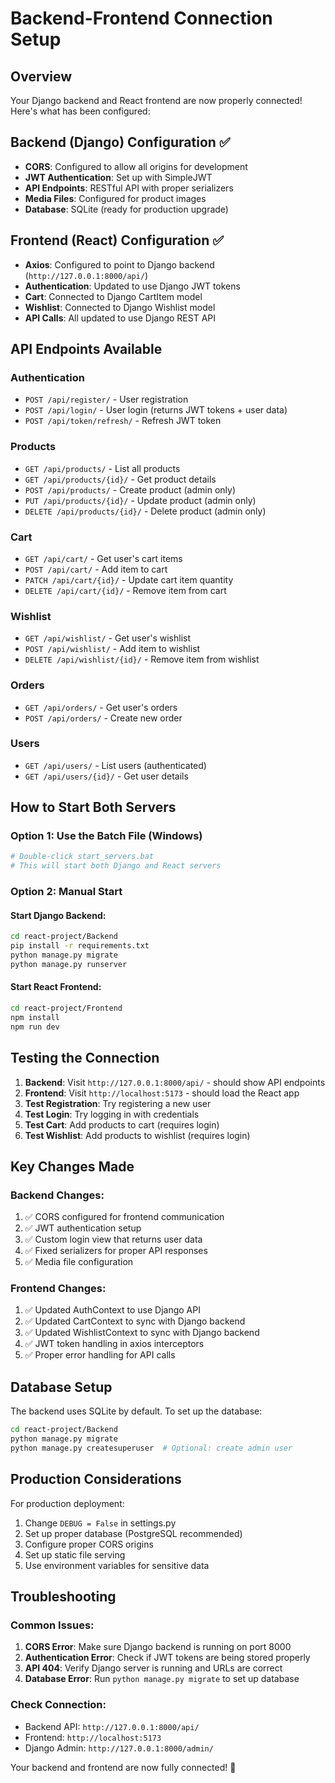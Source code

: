 # Backend-Frontend Connection Setup

## Overview
Your Django backend and React frontend are now properly connected! Here's what has been configured:

## Backend (Django) Configuration ✅
- **CORS**: Configured to allow all origins for development
- **JWT Authentication**: Set up with SimpleJWT
- **API Endpoints**: RESTful API with proper serializers
- **Media Files**: Configured for product images
- **Database**: SQLite (ready for production upgrade)

## Frontend (React) Configuration ✅
- **Axios**: Configured to point to Django backend (`http://127.0.0.1:8000/api/`)
- **Authentication**: Updated to use Django JWT tokens
- **Cart**: Connected to Django CartItem model
- **Wishlist**: Connected to Django Wishlist model
- **API Calls**: All updated to use Django REST API

## API Endpoints Available

### Authentication
- `POST /api/register/` - User registration
- `POST /api/login/` - User login (returns JWT tokens + user data)
- `POST /api/token/refresh/` - Refresh JWT token

### Products
- `GET /api/products/` - List all products
- `GET /api/products/{id}/` - Get product details
- `POST /api/products/` - Create product (admin only)
- `PUT /api/products/{id}/` - Update product (admin only)
- `DELETE /api/products/{id}/` - Delete product (admin only)

### Cart
- `GET /api/cart/` - Get user's cart items
- `POST /api/cart/` - Add item to cart
- `PATCH /api/cart/{id}/` - Update cart item quantity
- `DELETE /api/cart/{id}/` - Remove item from cart

### Wishlist
- `GET /api/wishlist/` - Get user's wishlist
- `POST /api/wishlist/` - Add item to wishlist
- `DELETE /api/wishlist/{id}/` - Remove item from wishlist

### Orders
- `GET /api/orders/` - Get user's orders
- `POST /api/orders/` - Create new order

### Users
- `GET /api/users/` - List users (authenticated)
- `GET /api/users/{id}/` - Get user details

## How to Start Both Servers

### Option 1: Use the Batch File (Windows)
```bash
# Double-click start_servers.bat
# This will start both Django and React servers
```

### Option 2: Manual Start

#### Start Django Backend:
```bash
cd react-project/Backend
pip install -r requirements.txt
python manage.py migrate
python manage.py runserver
```

#### Start React Frontend:
```bash
cd react-project/Frontend
npm install
npm run dev
```

## Testing the Connection

1. **Backend**: Visit `http://127.0.0.1:8000/api/` - should show API endpoints
2. **Frontend**: Visit `http://localhost:5173` - should load the React app
3. **Test Registration**: Try registering a new user
4. **Test Login**: Try logging in with credentials
5. **Test Cart**: Add products to cart (requires login)
6. **Test Wishlist**: Add products to wishlist (requires login)

## Key Changes Made

### Backend Changes:
1. ✅ CORS configured for frontend communication
2. ✅ JWT authentication setup
3. ✅ Custom login view that returns user data
4. ✅ Fixed serializers for proper API responses
5. ✅ Media file configuration

### Frontend Changes:
1. ✅ Updated AuthContext to use Django API
2. ✅ Updated CartContext to sync with Django backend
3. ✅ Updated WishlistContext to sync with Django backend
4. ✅ JWT token handling in axios interceptors
5. ✅ Proper error handling for API calls

## Database Setup

The backend uses SQLite by default. To set up the database:

```bash
cd react-project/Backend
python manage.py migrate
python manage.py createsuperuser  # Optional: create admin user
```

## Production Considerations

For production deployment:
1. Change `DEBUG = False` in settings.py
2. Set up proper database (PostgreSQL recommended)
3. Configure proper CORS origins
4. Set up static file serving
5. Use environment variables for sensitive data

## Troubleshooting

### Common Issues:
1. **CORS Error**: Make sure Django backend is running on port 8000
2. **Authentication Error**: Check if JWT tokens are being stored properly
3. **API 404**: Verify Django server is running and URLs are correct
4. **Database Error**: Run `python manage.py migrate` to set up database

### Check Connection:
- Backend API: `http://127.0.0.1:8000/api/`
- Frontend: `http://localhost:5173`
- Django Admin: `http://127.0.0.1:8000/admin/`

Your backend and frontend are now fully connected! 🎉


